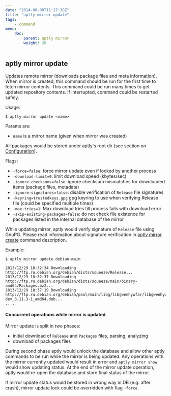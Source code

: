 ```yaml
---
date: "2014-08-08T11:17:38Z"
title: "aptly mirror update"
tags:
    - command
menu:
    doc:
        parent: aptly mirror
        weight: 20
---
```


aptly mirror update
-------------------

Updates remote mirror (downloads package files and meta information).
When mirror is created, this command should be run for the first time to
fetch mirror contents. This command could be run many times to get
updated repository contents. If interrupted, command could be restarted
safely.

Usage:

    $ aptly mirror update <name>

Params are:

-   `name` is a mirror name (given when mirror was created)

All packages would be stored under aptly's root dir (see section on
[Configuration](/doc/configuration)).

Flags:

-   `-force=false`: force mirror update even if locked by another process
-   `-download-limit=0`: limit download speed (kbytes/sec)
-   `-ignore-checksums=false`: ignore checksum mismatches for downloaded
    items (package files, metadata)
-   `-ignore-signatures=false`: disable verification of `Release` file
    signatures
-   `-keyring=trustedkeys.gpg` gpg keyring to use when verifying Release
    file (could be specified multiple times)
-   `-max-tries=1`: Max download tries till process fails with download error
-   `-skip-existing-packages=false`: do not check file existence for packages
    listed in the internal database of the mirror

While updating mirror, aptly would verify signature of `Release` file
using GnuPG. Please read information about signature verification in
[aptly mirror create](/doc/aptly/mirror/create) command description.

Example:

    $ aptly mirror update debian-main

    2013/12/29 18:32:34 Downloading http://ftp.ru.debian.org/debian/dists/squeeze/Release...
    2013/12/29 18:32:37 Downloading http://ftp.ru.debian.org/debian/dists/squeeze/main/binary-amd64/Packages.bz2...
    2013/12/29 18:37:19 Downloading http://ftp.ru.debian.org/debian/pool/main/libg/libgwenhywfar/libgwenhywfar47-dev_3.11.3-1_amd64.deb...
    ....

#### Concurrent operations while mirror is updated

Mirror update is split in two phases:

 * initial download of `Release` and `Packages` files, parsing, analyzing
 * download of packages files

During second phase aptly would unlock the database and allow other aptly commands to be run while the mirror is
being updated. Any operations with the mirror currently updated would result in error and `aptly mirror show` would
show updating status. At the end of the mirror update operation, aptly would re-open the database
and store final status of the mirror.

If mirror update status would be stored in wrong way in DB (e.g. after crash), mirror update lock could be
overridden with flag `-force`.
